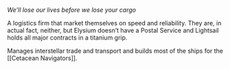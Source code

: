 *We’ll lose our lives before we lose your cargo*

A logistics firm that market themselves on speed and reliability. They are, in actual fact, neither, but Elysium doesn’t have a Postal Service and Lightsail holds all major contracts in a titanium grip.

Manages interstellar trade and transport and builds most of the ships for the [[Cetacean Navigators]].